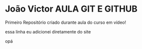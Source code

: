 # João Victor AULA GIT E GITHUB

Primeiro Repositório criado durante aula do curso em vídeo!

essa linha eu adicionei diretamente do site 

opá
